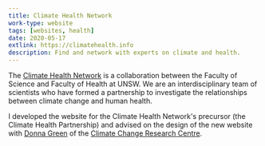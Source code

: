 ```yaml
---
title: Climate Health Network
work-type: website
tags: [websites, health]
date: 2020-05-17
extlink: https://climatehealth.info
description: Find and network with experts on climate and health.
---
```

The [Climate Health Network](https://climatehealth.info) is a collaboration between the Faculty of Science and Faculty of Health at UNSW. We are an interdisciplinary team of scientists who have formed a partnership to investigate the relationships between climate change and human health.

I developed the website for the Climate Health Network's precursor (the Climate Health Partnership) and advised on the design of the new website with [Donna Green](https://donnagreen.org/) of the [Climate Change Research Centre](http://ccrc.unsw.edu.au).